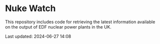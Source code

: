 # Nuke Watch

This repository includes code for retrieving the latest information available on the output of EDF nuclear power plants in the UK.

Last updated: 2024-06-27 14:08